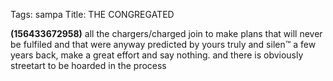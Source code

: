 Tags: sampa
Title: THE CONGREGATED
  
**(156433672958)** all the chargers/charged join to make plans that will never be fulfiled and that were anyway predicted by yours truly and silen™ a few years back, make a great effort and say nothing. and there is obviously streetart to be hoarded in the process
